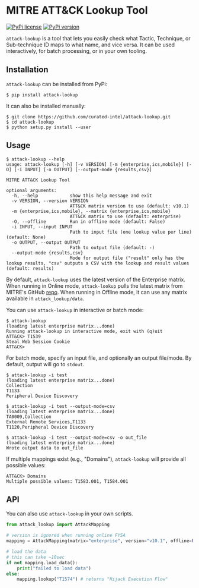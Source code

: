 # MITRE ATT&CK Lookup Tool

[![PyPi license](https://badgen.net/pypi/license/attack-lookup/)](https://pypi.org/project/attack-lookup/) [![PyPi version](https://badgen.net/pypi/v/attack-lookup/)](https://pypi.org/project/attack-lookup/)

`attack-lookup` is a tool that lets you easily check what Tactic, Technique, or Sub-technique ID maps to what name, and vice versa. It can be used interactively, for batch processing, or in your own tooling. 

## Installation

`attack-lookup` can be installed from PyPi:

```
$ pip install attack-lookup
```

It can also be installed manually:

```
$ git clone https://github.com/curated-intel/attack-lookup.git
$ cd attack-lookup
$ python setup.py install --user
```

## Usage

```
$ attack-lookup --help
usage: attack-lookup [-h] [-v VERSION] [-m {enterprise,ics,mobile}] [-O] [-i INPUT] [-o OUTPUT] [--output-mode {results,csv}]

MITRE ATT&CK Lookup Tool

optional arguments:
  -h, --help            show this help message and exit
  -v VERSION, --version VERSION
                        ATT&CK matrix version to use (default: v10.1)
  -m {enterprise,ics,mobile}, --matrix {enterprise,ics,mobile}
                        ATT&CK matrix to use (default: enterprise)
  -O, --offline         Run in offline mode (default: False)
  -i INPUT, --input INPUT
                        Path to input file (one lookup value per line) (default: None)
  -o OUTPUT, --output OUTPUT
                        Path to output file (default: -)
  --output-mode {results,csv}
                        Mode for output file ("result" only has the lookup results, "csv" outputs a CSV with the lookup and result values (default: results)
```

By default, `attack-lookup` uses the latest version of the Enterprise matrix. When running in Online mode, `attack-lookup` pulls the latest matrix from MITRE's GitHub [repo](https://github.com/mitre/cti). When running in Offline mode, it can use any matrix available in `attack_lookup/data`.

You can use `attack-lookup` in interactive or batch mode:

```
$ attack-lookup
(loading latest enterprise matrix...done)
Running attack-lookup in interactive mode, exit with (q)uit
ATT&CK> T1539
Steal Web Session Cookie
ATT&CK>
```

For batch mode, specify an input file, and optionally an output file/mode. By default, output will go to `stdout`.
```
$ attack-lookup -i test
(loading latest enterprise matrix...done)
Collection
T1133
Peripheral Device Discovery

$ attack-lookup -i test --output-mode=csv
(loading latest enterprise matrix...done)
TA0009,Collection
External Remote Services,T1133
T1120,Peripheral Device Discovery

$ attack-lookup -i test --output-mode=csv -o out_file
(loading latest enterprise matrix...done)
Wrote output data to out_file
```

If multiple mappings exist (e.g., "Domains"), `attack-lookup` will provide all possible values:
```
ATT&CK> Domains
Multiple possible values: T1583.001, T1584.001
```

## API

You can also use `attack-lookup` in your own scripts.

```py
from attack_lookup import AttackMapping

# version is ignored when running online FYSA
mapping = AttackMapping(matrix="enterprise", version="v10.1", offline=False)

# load the data
# this can take ~10sec
if not mapping.load_data():
    print("failed to load data")
else:
    mapping.lookup("T1574") # returns "Hijack Execution Flow"
```
